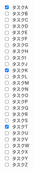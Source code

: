 - [x] タスクA
- [ ] タスクB
- [ ] タスクC
- [ ] タスクD
- [ ] タスクE
- [ ] タスクF
- [ ] タスクG
- [ ] タスクH
- [ ] タスクI
- [ ] タスクJ
- [x] タスクK
- [ ] タスクL
- [ ] タスクM
- [ ] タスクN
- [ ] タスクO
- [ ] タスクP
- [ ] タスクQ
- [ ] タスクR
- [ ] タスクS
- [x] タスクT
- [ ] タスクU
- [ ] タスクV
- [ ] タスクW
- [ ] タスクX
- [ ] タスクY
- [ ] タスクZ
